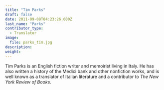 ```yaml
---
title: "Tim Parks"
draft: false
date: 2011-09-08T04:23:26.000Z
last_name: "Parks"
contributor_type:
  - Translator
image:
  file: parks_tim.jpg
description:
weight:
---
```


Tim Parks is an English fiction writer and memoirist living in Italy. He has also written a history of the Medici bank and other nonfiction works, and is well known as a translator of Italian literature and a contributor to _The_ _New York Review of Books_.

